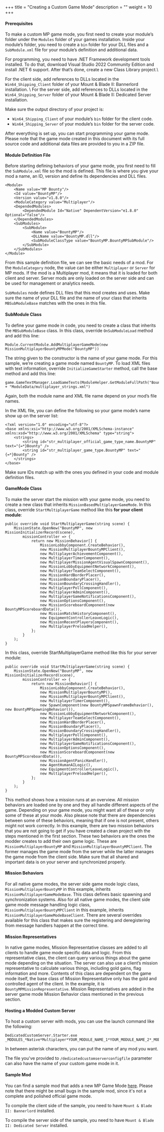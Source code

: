 +++
title = "Creating a Custom Game Mode"
description = ""
weight = 10
+++

#### Prerequisites
To make a custom MP game mode, you first need to create your module’s folder under the `Modules` folder of your games installation. Inside your module’s folder, you need to create a `bin` folder for your DLL files and a `SubModule.xml` file for your module’s definition and additional data.

For programming, you need to have .NET Framework development tools installed. To do that, download Visual Studio 2022 Community Edition and install .NET 6 support. After that’s done, create a new Class Library project.\

For the client side, add references to DLLs located in the `Win64_Shipping_Client` folder of your Mount & Blade II: Bannerlord installation. \\
For the server side, add references to DLLs located in the `Win64_Shipping_Server` folder of your Mount & Blade II: Dedicated Server installation.

Make sure the output directory of your project is:

* `Win64_Shipping_Client` of your module’s `bin` folder for the client code.
* `Win64_Shipping_Server` of your module’s `bin` folder for the server code.

After everything is set up, you can start programming your game mode.
Please note that the game mode created in this document with its full source code and additional data files are provided to you in a ZIP file.

#### Module Definition File
Before starting defining behaviors of your game mode, you first need to fill the `SubModule.xml` file so the mod is defined. This file is where you give your mod a name, an ID, version and define its dependencies and DLL files.

	<Module>
		<Name value="MP Bounty"/>
		<Id value="BountyMP"/>
		<Version value="v1.8.0"/>
		<ModuleCategory value="Multiplayer"/>
		<DependedModules>
			<DependedModule Id="Native" DependentVersion="e1.8.0" Optional="false"/>
		</DependedModules>
		<SubModules>
			<SubModule>
				<Name value="BountyMP"/>
				<DLLName value="BountyMP.dll"/>
				<SubModuleClassType value="BountyMP.BountyMPSubModule"/>
			</SubModule>
		</SubModules>
	</Module>

From this sample definition file, we can see the basic needs of a mod. For the `ModuleCategory` node, the value can be either `Multiplayer` or `Server` for MP mods. If the mod is a Multiplayer mod, it means that it is loaded for both client and server. Server mods are only loaded on the server side and can be used for management or analytics needs.

`SubModules` node defines DLL files that this mod creates and uses. Make sure the name of your DLL file and the name of your class that inherits `MBSubModuleBase` matches with the ones in this file.

#### SubModule Class
To define your game mode in code, you need to create a class that inherits the `MBSubModuleBase` class. In this class, override `OnSubModuleLoad` method and add this line:

	Module.CurrentModule.AddMultiplayerGameMode(new MissionMultiplayerBountyMPMode("BountyMP"))

The string given to the constructor is the name of your game mode. For this sample, we’re creating a game mode named `BountyMP`. To load XML files with text information, override `InitializeGameStarter` method, call the base method and add this line:

	game.GameTextManager.LoadGameTexts(ModuleHelper.GetModuleFullPath("BountyMP") + "ModuleData/multiplayer_strings.xml")

Again, both the module name and XML file name depend on your mod’s file names.

In the XML file, you can define the following so your game mode’s name show up on the server list:

	<?xml version="1.0" encoding="utf-8"?>
	<base xmlns:xsi="http://www.w3.org/2001/XMLSchema-instance" xmlns:xsd="http://www.w3.org/2001/XMLSchema" type="string">
		<strings>
			<string id="str_multiplayer_official_game_type_name.BountyMP" text="{=*}Bounty" />
			<string id="str_multiplayer_game_type.BountyMP" text="{=*}Bounty" />
		</strings>
	</base>

Make sure IDs match up with the ones you defined in your code and module definition files.

#### GameMode Class
To make the server start the mission with your game mode, you need to create a new class that inherits `MissionBasedMultiplayerGameMode`. In this class, override `StartMultiplayerGame` method like this **for your client module**:

	public override void StartMultiplayerGame(string scene) {
		MissionState.OpenNew("BountyMP", new MissionInitializerRecord(scene),
			missionController => {
				return new MissionBehavior[] {
					MissionLobbyComponent.CreateBehavior(),
					new MissionMultiplayerBountyMPClient(),
					new MultiplayerAchievementComponent(),
					new MultiplayerTimerComponent(),
					new MultiplayerMissionAgentVisualSpawnComponent(),
					new MissionLobbyEquipmentNetworkComponent(),
					new MultiplayerTeamSelectComponent(),
					new MissionHardBorderPlacer(),
					new MissionBoundaryPlacer(),
					new MissionBoundaryCrossingHandler(),
					new MultiplayerPollComponent(),
					new MultiplayerAdminComponent(),
					new MultiplayerGameNotificationsComponent(),
					new MissionOptionsComponent(),
					new MissionScoreboardComponent(new BountyMPScoreboardData()),
					new MissionMatchHistoryComponent(),
					new EquipmentControllerLeaveLogic(),
					new MissionRecentPlayersComponent(),
					new MultiplayerPreloadHelper(),
				};
			}
		);
	}

In this class, override StartMultiplayerGame method like this for your server module:

	public override void StartMultiplayerGame(string scene) {
		MissionState.OpenNew("BountyMP", new MissionInitializerRecord(scene),
			missionController => {
				return new MissionBehavior[] {
					MissionLobbyComponent.CreateBehavior(),
					new MissionMultiplayerBountyMP(),
					new MissionMultiplayerBountyMPClient(),
					new MultiplayerTimerComponent(),
					new SpawnComponent(new BountyMPSpawnFrameBehavior(), new BountyMPSpawningBehavior()),
					new MissionLobbyEquipmentNetworkComponent(),
					new MultiplayerTeamSelectComponent(),
					new MissionHardBorderPlacer(),
					new MissionBoundaryPlacer(),
					new MissionBoundaryCrossingHandler(),
					new MultiplayerPollComponent(),
					new MultiplayerAdminComponent(),
					new MultiplayerGameNotificationsComponent(),
					new MissionOptionsComponent(),
					new MissionScoreboardComponent(new BountyMPScoreboardData()),
					new MissionAgentPanicHandler(),
					new AgentHumanAILogic(),
					new EquipmentControllerLeaveLogic(),
					new MultiplayerPreloadHelper(),
				};
			}
		);
	}


This method shows how a mission runs at an overview. All mission behaviors are loaded one by one and they all handle different aspects of the game. Depending on your game mode, you might want all of these or only some of these at your mode. Also please note that there are dependencies between some of these behaviors, meaning that if one is not present, others might not work correctly.  In this example, there are two mission behaviors that you are not going to get if you have created a clean project with the steps mentioned in the first section. These two behaviors are the ones the modder creates to add their own game logic. These are `MissionMultiplayerBountyMP` and `MissionMultiplayerBountyMPClient`. The former manages the game mode from the server while the latter manages the game mode from the client side. Make sure that all shared and important data is on your server and synchronized properly.

#### Mission Behaviors
For all native game modes, the server side game mode logic class, `MissionMultiplayerBountyMP` in this example, inherits `MissionMultiplayerGameModeBase`. This class defines basic spawning and synchronization systems. Also for all native game modes, the client side game mode message handling logic class, `MissionMultiplayerBountyMPClient` in this example, inherits `MissionMultiplayerGameModeBaseClient`. There are several overrides available for this class that makes sure the registering and deregistering from message handlers happen at the correct time.

#### Mission Representatives
In native game modes, Mission Representative classes are added to all clients to handle game mode specific data and logic. From this representative class, the client can query various things about the game mode depending on the situation. The server can also use a client’s mission representative to calculate various things, including gold gains, flag information and more. Contents of this class are dependent on the game mode itself, the base class of Mission Representative only has the gold and controlled agent of the client. In the example, it is `BountyMPMissionRepresentative`. Mission Representatives are added in the server game mode Mission Behavior class mentioned in the previous section.

#### Hosting a Modded Custom Server
To host a custom server with mods, you can use the launch command like the following:

	DedicatedCustomServer.Starter.exe _MODULES_*Native*Multiplayer*YOUR_MODULE_NAME_1*YOUR_MODULE_NAME_2*_MODULES_

In between asterisk characters, you can put the name of any mod you want.

The file you've provided to `/dedicatedcustomserverconfigfile` parameter can also have the name of your custom game mode in it.

#### Sample Mod
You can find a sample mod that adds a new MP Game Mode [here](https://download.taleworlds.com/BountyMP.zip). Please note that there might be small bugs in the sample mod, since it's not a complete and polished official game mode.

To compile the client side of the sample, you need to have `Mount & Blade II: Bannerlord` installed.

To compile the server side of the sample, you need to have `Mount & Blade II: Dedicated Server` installed.

